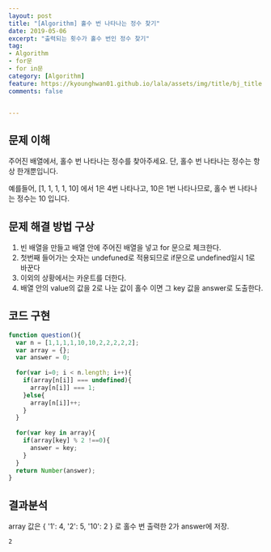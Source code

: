 ```yaml
---
layout: post
title: "[Algorithm] 홀수 번 나타나는 정수 찾기"
date: 2019-05-06
excerpt: "출력되는 횟수가 홀수 번인 정수 찾기"
tag:
- Algorithm
- for문
- for in문
category: [Algorithm]
feature: https://kyounghwan01.github.io/lala/assets/img/title/bj_title.jpg
comments: false


---
```


##  

## 문제 이해

주어진 배열에서, 홀수 번 나타나는 정수를 찾아주세요. 단, 홀수 번 나타나는 정수는 항상 한개뿐입니다.

 예를들어, [1, 1, 1, 1, 10] 에서 1은 4번 나타나고, 10은 1번 나타나므로, 홀수 번 나타나는 정수는 10 입니다.



## 문제 해결 방법 구상

1. 빈 배열을 만들고 배열 안에 주어진 배열을 넣고 for 문으로 체크한다.
2. 첫번째 들어가는 숫자는 undefuned로 적용되므로 if문으로 undefined일시 1로 바꾼다
3. 이외의 상황에서는 카운트를 더한다. 
4. 배열 안의 value의 값을 2로 나눈 값이 홀수 이면 그 key 값을 answer로 도출한다. 



## 코드 구현

```javascript
function question(){
  var n = [1,1,1,1,10,10,2,2,2,2,2];
  var array = {};
  var answer = 0;
  
  for(var i=0; i < n.length; i++){
    if(array[n[i]] === undefined){
      array[n[i]] === 1;
    }else{
      array[n[i]]++;
    }
  }
  
  for(var key in array){
    if(array[key] % 2 !==0){
      answer = key;
    }
  }
  return Number(answer);
}
```

## 결과분석

array 값은 { '1': 4, '2': 5, '10': 2 } 로 홀수 번 출력한 2가 answer에 저장.

```
2
```



